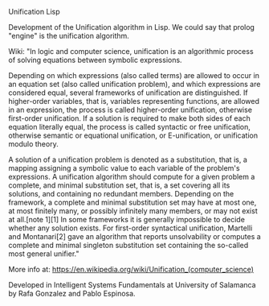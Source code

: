 Unification Lisp

Development of the Unification algorithm in Lisp. We could say that prolog "engine" is the unification algorithm.

Wiki: "In logic and computer science, unification is an algorithmic process of solving equations between symbolic expressions.

Depending on which expressions (also called terms) are allowed to occur in an equation set (also called unification problem), and which expressions are considered equal, several frameworks of unification are distinguished. If higher-order variables, that is, variables representing functions, are allowed in an expression, the process is called higher-order unification, otherwise first-order unification. If a solution is required to make both sides of each equation literally equal, the process is called syntactic or free unification, otherwise semantic or equational unification, or E-unification, or unification modulo theory.

A solution of a unification problem is denoted as a substitution, that is, a mapping assigning a symbolic value to each variable of the problem's expressions. A unification algorithm should compute for a given problem a complete, and minimal substitution set, that is, a set covering all its solutions, and containing no redundant members. Depending on the framework, a complete and minimal substitution set may have at most one, at most finitely many, or possibly infinitely many members, or may not exist at all.[note 1][1] In some frameworks it is generally impossible to decide whether any solution exists. For first-order syntactical unification, Martelli and Montanari[2] gave an algorithm that reports unsolvability or computes a complete and minimal singleton substitution set containing the so-called most general unifier."

More info at: https://en.wikipedia.org/wiki/Unification_(computer_science)


Developed in Intelligent Systems Fundamentals at University of Salamanca by Rafa Gonzalez and Pablo Espinosa.
